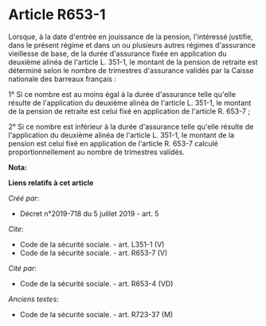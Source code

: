 # Article R653-1

Lorsque, à la date d'entrée en jouissance de la pension, l'intéressé justifie, dans le présent régime et dans un ou plusieurs
autres régimes d'assurance vieillesse de base, de la durée d'assurance fixée en application du deuxième alinéa de l'article
L. 351-1, le montant de la pension de retraite est déterminé selon le nombre de trimestres d'assurance validés par la Caisse
nationale des barreaux français : 

1° Si ce nombre est au moins égal à la durée d'assurance telle qu'elle résulte de l'application du deuxième alinéa de
l'article L. 351-1, le montant de la pension de retraite est celui fixé en application de l'article R. 653-7 ; 

2° Si ce nombre est inférieur à la durée d'assurance telle qu'elle résulte de l'application du deuxième alinéa de l'article
L. 351-1, le montant de la pension est celui fixé en application de l'article R. 653-7 calculé proportionnellement au nombre
de trimestres validés.

**Nota:**



**Liens relatifs à cet article**

_Créé par_:

  - Décret n°2019-718 du 5 juillet 2019 - art. 5

_Cite_:

  - Code de la sécurité sociale. - art. L351-1 (V)
  - Code de la sécurité sociale. - art. R653-7 (V)

_Cité par_:

  - Code de la sécurité sociale. - art. R653-4 (VD)

_Anciens textes_:

  - Code de la sécurité sociale. - art. R723-37 (M)

